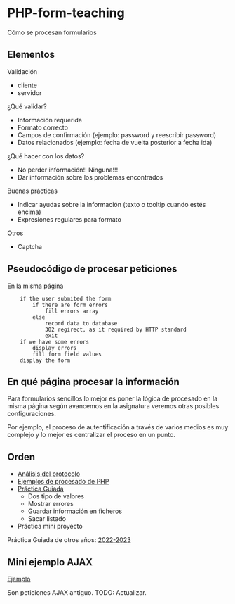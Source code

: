 # PHP-form-teaching
Cómo se procesan formularios

## Elementos

Validación
- cliente
- servidor

¿Qué validar?
- Información requerida
- Formato correcto
- Campos de confirmación (ejemplo: password y reescribir password)
- Datos relacionados (ejemplo: fecha de vuelta posterior a fecha ida)

¿Qué hacer con los datos?
- No perder información!! Ninguna!!!
- Dar información sobre los problemas encontrados

Buenas prácticas
- Indicar ayudas sobre la información (texto o tooltip cuando estés encima)
- Expresiones regulares para formato

Otros
- Captcha


## Pseudocódigo de procesar peticiones

En la misma página
```
    if the user submited the form
        if there are form errors
            fill errors array
        else
            record data to database
            302 regirect, as it required by HTTP standard
            exit
    if we have some errors
        display errors
        fill form field values
    display the form
```


## En qué página procesar la información

Para formularios sencillos lo mejor es poner la lógica de procesado en la misma
página según avancemos en la asignatura veremos otras posibles configuraciones.

Por ejemplo, el proceso de autentificación a través de varios medios es muy
complejo y lo mejor es centralizar el proceso en un punto.

## Orden

- [Análisis del protocolo](./01-análisis-protocolo/)
- [Ejemplos de procesado de PHP](./02-procesado-php/)
- [Práctica Guiada](./03-práctica-guiada/)
    - Dos tipo de valores
    - Mostrar errores
    - Guardar información en ficheros
    - Sacar listado
- Práctica mini proyecto

Práctica Guiada de otros años: [2022-2023](./03-práctica-guiada/temazos/)

## Mini ejemplo AJAX

[Ejemplo](./10-bonus-ajax/)

Son peticiones AJAX antiguo. TODO: Actualizar.